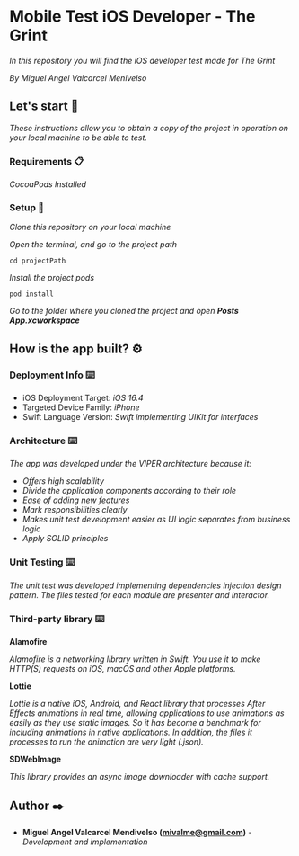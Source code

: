 # Mobile Test iOS Developer - The Grint

_In this repository you will find the iOS developer test made for The Grint_

_By Miguel Angel Valcarcel Menivelso_

## Let's start 🚀

_These instructions allow you to obtain a copy of the project in operation on your local machine to be able to test._

### Requirements 📋

_CocoaPods Installed_

### Setup 🔧

_Clone this repository on your local machine_

_Open the terminal, and go to the project path_

```
cd projectPath
```

_Install the project pods_

```
pod install
```
_Go to the folder where you cloned the project and open **Posts App.xcworkspace**_

## How is the app built? ⚙️

### Deployment Info ⌨️

* iOS Deployment Target:  _iOS 16.4_
* Targeted Device Family:  _iPhone_
* Swift Language Version:  _Swift implementing UIKit for interfaces_

### Architecture ⌨️

_The app was developed under the VIPER architecture because it:_

* _Offers high scalability_
* _Divide the application components according to their role_
* _Ease of adding new features_
* _Mark responsibilities clearly_
* _Makes unit test development easier as UI logic separates from business logic_
* _Apply SOLID principles_

### Unit Testing ⌨️

_The unit test was developed implementing dependencies injection design pattern. The files tested for each module are presenter and interactor._

### Third-party library ⌨️

__Alamofire__

_Alamofire is a networking library written in Swift. You use it to make HTTP(S) requests on iOS, macOS and other Apple platforms._

__Lottie__

_Lottie is a native iOS, Android, and React library that processes After Effects animations in real time, 
allowing applications to use animations as easily as they use static images. 
So it has become a benchmark for including animations in native applications. 
In addition, the files it processes to run the animation are very light (.json)._

__SDWebImage__

_This library provides an async image downloader with cache support._

## Author ✒️

* **Miguel Angel Valcarcel Mendivelso (mivalme@gmail.com)** - *Development and implementation*
